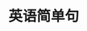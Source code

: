 
# 英语简单句

<SentenceEnglish></SentenceEnglish>

<script setup>
import SentenceEnglish from '../../.vitepress/components/arts/SentenceEnglish.vue'
</script>
